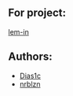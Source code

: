 ## For project:
[lem-in](https://github.com/Dias1c/lem-in)

## Authors:
- [Dias1c](https://github.com/Dias1c)
- [nrblzn](https://github.com/RaevNur)